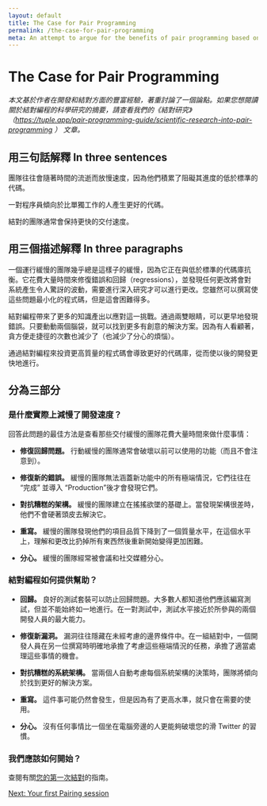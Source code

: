 ```yaml
---
layout: default
title: The Case for Pair Programming
permalink: /the-case-for-pair-programming
meta: An attempt to argue for the benefits of pair programming based on extensive personal experience.
---
```


# The Case for Pair Programming

<!-- _This article focuses on an argument based on the author's extensive experience with development and pairing. If you'd like to read a summary of scientific studies conducted on pair programming, check out our [Scientific Research Into Pairing](https://tuple.app/pair-programming-guide/scientific-research-into-pair-programming) article._ -->
_本文基於作者在開發和結對方面的豐富經驗，著重討論了一個論點。如果您想閱讀關於結對編程的科學研究的摘要，請查看我們的《結對研究》（https://tuple.app/pair-programming-guide/scientific-research-into-pair-programming ） 文章。_

## 用三句話解釋 In three sentences

團隊往往會隨著時間的流逝而放慢速度，因為他們積累了阻礙其進度的低於標準的代碼。

一對程序員傾向於比單獨工作的人產生更好的代碼。

結對的團隊通常會保持更快的交付速度。
<!-- Teams tend to ship slower over time because they accumulate sub-par code that impedes their progress.

A pair of programmers tends to produce better code than someone working alone.

Teams that pair often will maintain a fast shipping speed longer. -->


## 用三個描述解釋 In three paragraphs

一個運行緩慢的團隊幾乎總是這樣子的緩慢，因為它正在與低於標準的代碼庫抗衡。它花費大量時間來修復錯誤和回歸（regressions），並發現任何更改將會對系統產生令人驚訝的波動，需要進行深入研究才可以進行更改。您雖然可以撰寫使這些問題最小化的程式碼，但是這會困難得多。
<!-- A team that ships slowly almost always does so because it is fighting a sub-par codebase. It spends lots of time fixing bugs and regressions, and finds that changes ripple across the system in surprising ways, requiring deep exploration to make changes. You can write code that minimizes these problems, it's just much harder. -->

結對編程帶來了更多的知識產出以應對這一挑戰。通過兩雙眼睛，可以更早地發現錯誤。只要動動兩個腦袋，就可以找到更多有創意的解決方案。因為有人看顧著，貪方便走捷徑的次數也減少了（也減少了分心的煩惱）。
<!-- Pair programming brings more intellectual firepower to bear on this challenge. With two sets of eyes, bugs are caught earlier. With two brains to storm, more creative solutions can be found. With someone always watching, fewer corners are cut (and fewer distractions are indulged in). -->

通過結對編程來投資更高質量的程式碼會導致更好的代碼庫，從而使以後的開發更快地進行。

<!-- 
Investing in higher-quality code through pair programming leads to a better codebase, which allows future development to proceed faster.
 -->


## 分為三部分
<!-- ## In three long sections  -->

### 是什麼實際上減慢了開發速度？
 <!-- ### What actually slows down development? -->

回答此問題的最佳方法是查看那些交付緩慢的團隊花費大量時間來做什麼事情：
<!-- The best way to answer this is to look at what teams that ship slowly spend a lot of time doing: -->

* **修復回歸問題。** 行動緩慢的團隊通常會破壞以前可以使用的功能（而且不會注意到）。
<!-- * **Fixing regressions.** Slow teams often break previously-working features (without noticing it). -->

* **修復新的錯誤。** 緩慢的團隊無法涵蓋新功能中的所有極端情況，它們往往在 “完成” 並導入 “Production”後才會發現它們。
<!-- * **Fixing fresh bugs.** Slow teams fail to cover all the edge cases in new functionality, and tend to discover them once they're "done" and in production. -->


* **對抗糟糕的架構。** 緩慢的團隊建立在搖搖欲墜的基礎上。當發現架構很差時，他們不會硬著頭皮去解決它。
<!-- * **Fighting bad architecture.** Slow teams build on shaky foundations. When the architecture is discovered to be poor, they don't bite the bullet and fix it.  -->


* **重寫。** 緩慢的團隊發現他們的項目品質下降到了一個質量水平，在這個水平上，理解和更改比扔掉所有東西然後重新開始變得更加困難。
<!-- * **Rewrites.** Slow teams find their projects sink to a quality level where comprehension and changes become harder than throwing everything away and starting again. -->



* **分心。** 緩慢的團隊經常被會議和社交媒體分心。
<!-- * **Being distracted.** Slow teams are frequently distracted by meetings and social media.  -->

### 結對編程如何提供幫助？
<!-- ### How can pair programming help? -->


* **回歸。** 良好的測試套裝可以防止回歸問題。大多數人都知道他們應該編寫測試，但並不能始終如一地進行。在一對測試中，測試水平接近於所參與的兩個開發人員的最大能力。
<!-- * **Regressions.** Regressions are preventable with a good test suite. Most folks know they should be writing tests, but don't do it consistently. In a pair, the level of testing trends towards the maximum of the two developers involved. -->


* **修復新漏洞。** 漏洞往往隱藏在未經考慮的邊界條件中。在一組結對中，一個開發人員在另一位撰寫時明確地承擔了考慮這些極端情況的任務，承擔了適當處理這些事情的機會。
<!-- * **Fixing fresh bugs.** Bugs tend to hide in unconsidered edge cases. In a pair, one developer is explicitly tasked with thinking about these edge cases while the other types, increasing the chances they're handled properly. -->


* **對抗糟糕的系統架構。** 當兩個人自動考慮每個系統架構的決策時，團隊將傾向於找到更好的解決方案。
<!-- * **Fighting bad architecture.** When every architectural decision is automatically considered by two people, teams will tend to find superior solutions. -->


* **重寫。** 這件事可能仍然會發生，但是因為有了更高水準，就只會在需要的使用。
<!-- * **Rewrites.** This might still happen, but with a higher quality bar, it'll be longer before it's necessary. -->


* **分心。** 沒有任何事情比一個坐在電腦旁邊的人更能夠破壞您的滑 Twitter 的習慣。
<!-- * **Being distracted.** Nothing like a person at your desk to break your Twitter habit.  -->




### 我們應該如何開始？

查閱有關[您的第一次結對](02-your-first-pairing-session.md)的指南。

<!-- ### How should we get started?

Check out our guide on [your first pairing session](your-first-pairing-session). -->

[Next: Your first Pairing session](https://blog.csdn.net/weixin_34221276/article/details/88981836)